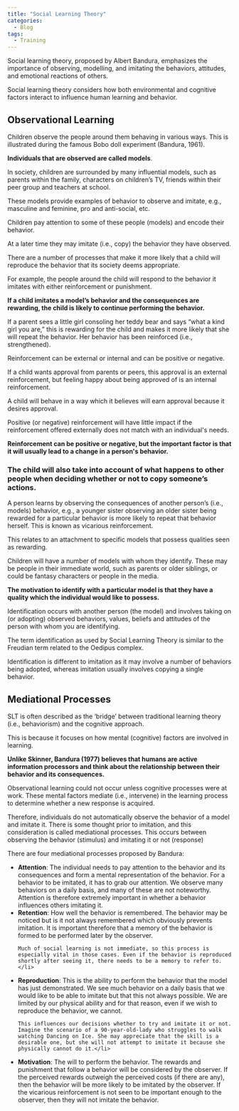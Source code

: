 ```yaml
---
title: "Social Learning Theory"
categories:
  - Blog
tags:
  - Training
---
```


Social learning theory, proposed by Albert Bandura, emphasizes the importance of observing, modelling, and imitating the behaviors, attitudes, and emotional reactions of others. 

Social learning theory considers how both environmental and cognitive factors interact to influence human learning and behavior. 

<h2>Observational Learning</h2>

Children observe the people around them behaving in various ways. This is illustrated during the famous Bobo doll experiment (Bandura, 1961).

<b>Individuals that are observed are called models</b>. 

In society, children are surrounded by many influential models, such as parents within the family, characters on children’s TV, friends within their peer group and teachers at school. 

These models provide examples of behavior to observe and imitate, e.g., masculine and feminine, pro and anti-social, etc.

Children pay attention to some of these people (models) and encode their behavior. 

At a later time they may imitate (i.e., copy) the behavior they have observed.

There are a number of processes that make it more likely that a child will reproduce the behavior that its society deems appropriate.

For example, the people around the child will respond to the behavior it imitates with either reinforcement or punishment.  

<b>If a child imitates a model’s behavior and the consequences are rewarding, the child is likely to continue performing the behavior. </b>

If a parent sees a little girl consoling her teddy bear and says “what a kind girl you are,” this is rewarding for the child and makes it more likely that she will repeat the behavior.  Her behavior has been reinforced (i.e., strengthened).

Reinforcement can be external or internal and can be positive or negative.  

If a child wants approval from parents or peers, this approval is an external reinforcement, but feeling happy about being approved of is an internal reinforcement.

A child will behave in a way which it believes will earn approval because it desires approval. 

Positive (or negative) reinforcement will have little impact if the reinforcement offered externally does not match with an individual's needs. 

<b>Reinforcement can be positive or negative, but the important factor is that it will usually lead to a change in a person's behavior.</b>

<h3>The child will also take into account of what happens to other people when deciding whether or not to copy someone’s actions. </h3>

A person learns by observing the consequences of another person’s (i.e., models) behavior, e.g., a younger sister observing an older sister being rewarded for a particular behavior is more likely to repeat that behavior herself.  This is known as vicarious reinforcement.

This relates to an attachment to specific models that possess qualities seen as rewarding.

Children will have a number of models with whom they identify. These may be people in their immediate world, such as parents or older siblings, or could be fantasy characters or people in the media. 

<b>The motivation to identify with a particular model is that they have a quality which the individual would like to possess.</b>

Identification occurs with another person (the model) and involves taking on (or adopting) observed behaviors, values, beliefs and attitudes of the person with whom you are identifying.

The term identification as used by Social Learning Theory is similar to the Freudian term related to the Oedipus complex.  

Identification is different to imitation as it may involve a number of behaviors being adopted, whereas imitation usually involves copying a single behavior.

<h2>Mediational Processes</h2>

SLT is often described as the ‘bridge’ between traditional learning theory (i.e., behaviorism) and the cognitive approach.

This is because it focuses on how mental (cognitive) factors are involved in learning.


<b>Unlike Skinner, Bandura (1977) believes that humans are active information processors and think about the relationship between their behavior and its consequences.</b>

Observational learning could not occur unless cognitive processes were at work. These mental factors mediate (i.e., intervene) in the learning process to determine whether a new response is acquired.

Therefore, individuals do not automatically observe the behavior of a model and imitate it. There is some thought prior to imitation, and this consideration is called mediational processes. This occurs between observing the behavior (stimulus) and imitating it or not (response)

There are four mediational processes proposed by Bandura:
<ul>
<li><b>Attention</b>: The individual needs to pay attention to the behavior and its consequences and form a mental representation of the behavior. For a behavior to be imitated, it has to grab our attention. We observe many behaviors on a daily basis, and many of these are not noteworthy. Attention is therefore extremely important in whether a behavior influences others imitating it.</li>

<li><b>Retention</b>: How well the behavior is remembered. The behavior may be noticed but is it not always remembered which obviously prevents imitation. It is important therefore that a memory of the behavior is formed to be performed later by the observer.

    Much of social learning is not immediate, so this process is especially vital in those cases. Even if the behavior is reproduced shortly after seeing it, there needs to be a memory to refer to.</li>

<li><b>Reproduction</b>: This is the ability to perform the behavior that the model has just demonstrated. We see much behavior on a daily basis that we would like to be able to imitate but that this not always possible. We are limited by our physical ability and for that reason, even if we wish to reproduce the behavior, we cannot.

    This influences our decisions whether to try and imitate it or not. Imagine the scenario of a 90-year-old-lady who struggles to walk watching Dancing on Ice. She may appreciate that the skill is a desirable one, but she will not attempt to imitate it because she physically cannot do it.</li>

<li><b>Motivation</b>: The will to perform the behavior. The rewards and punishment that follow a behavior will be considered by the observer. If the perceived rewards outweigh the perceived costs (if there are any), then the behavior will be more likely to be imitated by the observer. If the vicarious reinforcement is not seen to be important enough to the observer, then they will not imitate the behavior.</li>
	
</ul>